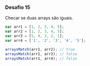 ### Desafio 15

Checar se duas arrays são iguais.

```js
var arr1 = [1, 2, 3, 4, 5];
var arr2 = [1, 2, 3, 4, 5];
var arr3 = [5, 4, 3, 2, 1];
var arr4 = ['1', '2', '3', '4', '5'];

arraysMatch(arr1, arr2); // true
arraysMatch(arr1, arr3); // false
arraysMatch(arr1, arr4); // false
```